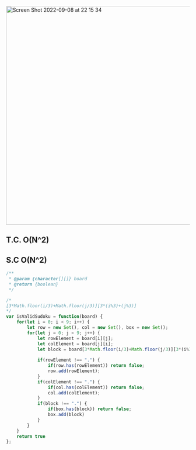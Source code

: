 <img width="598" alt="Screen Shot 2022-09-08 at 22 15 34" src="https://user-images.githubusercontent.com/37787994/189276606-1c883c2c-49ed-427a-a417-c163f5d380ea.png">


## T.C. O(N^2) 
## S.C O(N^2)

```js
/**
 * @param {character[][]} board
 * @return {boolean}
 */

/*
[3*Math.floor(i/3)+Math.floor(j/3)][3*(i%3)+(j%3)]
*/
var isValidSudoku = function(board) {
    for(let i = 0; i < 9; i++) {
        let row = new Set(), col = new Set(), box = new Set();
        for(let j = 0; j < 9; j++) {
            let rowElement = board[i][j];
            let colElement = board[j][i];
            let block = board[3*Math.floor(i/3)+Math.floor(j/3)][3*(i%3)+(j%3)]
            
            if(rowElement !== ".") {
                if(row.has(rowElement)) return false;
                row.add(rowElement);
            }
            if(colElement !== ".") {
                if(col.has(colElement)) return false;
                col.add(colElement);
            }
            if(block !== ".") {
                if(box.has(block)) return false;
                box.add(block)
            }
        }
    }
    return true
};
```
